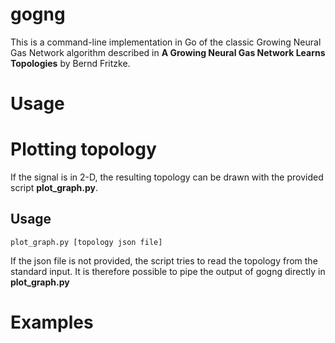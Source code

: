 # gogng

This is a command-line implementation in Go of the classic Growing Neural Gas Network algorithm described in __A Growing Neural Gas Network Learns Topologies__ by Bernd Fritzke.

# Usage

# Plotting topology

If the signal is in 2-D, the resulting topology can be drawn with the provided script __plot_graph.py__.

## Usage 

	plot_graph.py [topology json file]

If the json file is not provided, the script tries to read the topology from the standard input. It is therefore possible to pipe the output of gogng directly in __plot_graph.py__

# Examples

